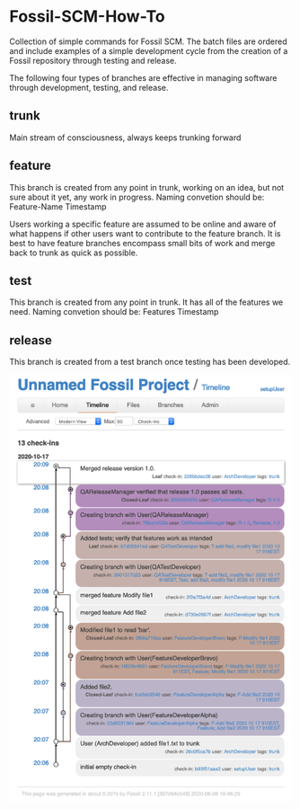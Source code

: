 # Fossil-SCM-How-To
Collection of simple commands for Fossil SCM.  The batch files are ordered and include examples of a simple development cycle from the creation of a Fossil repository through testing and release.

The following four types of branches are effective in managing software through development, testing, and release.

## trunk

Main stream of consciousness, always keeps trunking forward

## feature

This branch is created from any point in trunk, working on an idea, but not sure about it yet, any work in progress.  Naming convetion should be: Feature-Name Timestamp 

Users working a specific feature are assumed to be online and aware of what happens if other users want to contribute to the feature branch.  It is best to have feature branches encompass small bits of work and merge back to trunk as quick as possible.

## test

This branch is created from any point in trunk.  It has all of the features we need. Naming convetion should be: Features Timestamp

## release
This branch is created from a test branch once testing has been developed.

![Image of Branching](https://github.com/betsalel-williamson/Fossil-SCM-How-To/blob/main/fossil-example-branch.png)
